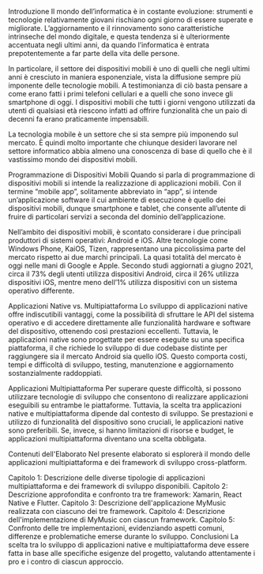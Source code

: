 
Introduzione
Il mondo dell’informatica è in costante evoluzione: strumenti e tecnologie relativamente giovani rischiano ogni giorno di essere superate e migliorate. L’aggiornamento e il rinnovamento sono caratteristiche intrinseche del mondo digitale, e questa tendenza si è ulteriormente accentuata negli ultimi anni, da quando l’informatica è entrata prepotentemente a far parte della vita delle persone.

In particolare, il settore dei dispositivi mobili è uno di quelli che negli ultimi anni è cresciuto in maniera esponenziale, vista la diffusione sempre più imponente delle tecnologie mobili. A testimonianza di ciò basta pensare a come erano fatti i primi telefoni cellulari e a quelli che sono invece gli smartphone di oggi. I dispositivi mobili che tutti i giorni vengono utilizzati da utenti di qualsiasi età riescono infatti ad offrire funzionalità che un paio di decenni fa erano praticamente impensabili.

La tecnologia mobile è un settore che si sta sempre più imponendo sul mercato. È quindi molto importante che chiunque desideri lavorare nel settore informatico abbia almeno una conoscenza di base di quello che è il vastissimo mondo dei dispositivi mobili.

Programmazione di Dispositivi Mobili
Quando si parla di programmazione di dispositivi mobili si intende la realizzazione di applicazioni mobili. Con il termine “mobile app”, solitamente abbreviato in “app”, si intende un’applicazione software il cui ambiente di esecuzione è quello dei dispositivi mobili, dunque smartphone e tablet, che consente all’utente di fruire di particolari servizi a seconda del dominio dell’applicazione.

Nell’ambito dei dispositivi mobili, è scontato considerare i due principali produttori di sistemi operativi: Android e iOS. Altre tecnologie come Windows Phone, KaiOS, Tizen, rappresentano una piccolissima parte del mercato rispetto ai due marchi principali. La quasi totalità del mercato è oggi nelle mani di Google e Apple. Secondo studi aggiornati a giugno 2021, circa il 73% degli utenti utilizza dispositivi Android, circa il 26% utilizza dispositivi iOS, mentre meno dell’1% utilizza dispositivi con un sistema operativo differente.

Applicazioni Native vs. Multipiattaforma
Lo sviluppo di applicazioni native offre indiscutibili vantaggi, come la possibilità di sfruttare le API del sistema operativo e di accedere direttamente alle funzionalità hardware e software del dispositivo, ottenendo così prestazioni eccellenti. Tuttavia, le applicazioni native sono progettate per essere eseguite su una specifica piattaforma, il che richiede lo sviluppo di due codebase distinte per raggiungere sia il mercato Android sia quello iOS. Questo comporta costi, tempi e difficoltà di sviluppo, testing, manutenzione e aggiornamento sostanzialmente raddoppiati.

Applicazioni Multipiattaforma
Per superare queste difficoltà, si possono utilizzare tecnologie di sviluppo che consentono di realizzare applicazioni eseguibili su entrambe le piattaforme. Tuttavia, la scelta tra applicazioni native e multipiattaforma dipende dal contesto di sviluppo. Se prestazioni e utilizzo di funzionalità del dispositivo sono cruciali, le applicazioni native sono preferibili. Se, invece, si hanno limitazioni di risorse e budget, le applicazioni multipiattaforma diventano una scelta obbligata.

Contenuti dell'Elaborato
Nel presente elaborato si esplorerà il mondo delle applicazioni multipiattaforma e dei framework di sviluppo cross-platform.

Capitolo 1: Descrizione delle diverse tipologie di applicazioni multipiattaforma e dei framework di sviluppo disponibili.
Capitolo 2: Descrizione approfondita e confronto tra tre framework: Xamarin, React Native e Flutter.
Capitolo 3: Descrizione dell'applicazione MyMusic realizzata con ciascuno dei tre framework.
Capitolo 4: Descrizione dell'implementazione di MyMusic con ciascun framework.
Capitolo 5: Confronto delle tre implementazioni, evidenziando aspetti comuni, differenze e problematiche emerse durante lo sviluppo.
Conclusioni
La scelta tra lo sviluppo di applicazioni native e multipiattaforma deve essere fatta in base alle specifiche esigenze del progetto, valutando attentamente i pro e i contro di ciascun approccio.
